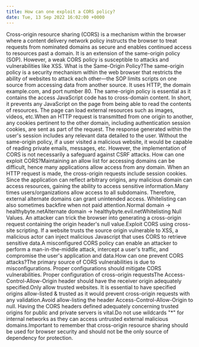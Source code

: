 ```yaml
---
title: How can one exploit a CORS policy?
date: Tue, 13 Sep 2022 16:02:00 +0000
---
```

Cross-origin resource sharing (CORS) is a mechanism within the browser where a content delivery network policy instructs the browser to treat requests from nominated domains as secure and enables continued access to resources past a domain. It is an extension of the same-origin policy (SOP). However, a weak CORS policy is susceptible to attacks and vulnerabilities like XSS. What is the Same-Origin Policy?The same-origin policy is a security mechanism within the web browser that restricts the ability of websites to attack each other—the SOP limits scripts on one source from accessing data from another source. It uses HTTP, the domain example.com, and port number 80. The same-origin policy is essential as it contains the access JavaScript code has to cross-domain content. In short, it prevents any JavaScript on the page from being able to read the contents of resources. The page can load external resources such as images, videos, etc.When an HTTP request is transmitted from one origin to another, any cookies pertinent to the other domain, including authentication session cookies, are sent as part of the request. The response generated within the user's session includes any relevant data detailed to the user. Without the same-origin policy, if a user visited a malicious website, it would be capable of reading private emails, messages, etc. However, the implementation of CORS is not necessarily a safeguard against CSRF attacks. How can one exploit CORS?Maintaining an allow list for accessing domains can be difficult, hence many applications allow access from any domain. When an HTTP request is made, the cross-origin requests include session cookies. Since the application can reflect arbitrary origins, any malicious domain can access resources, gaining the ability to access sensitive information.Many times users/organizations allow access to all subdomains. Therefore, external alternate domains can grant unintended access. Whitelisting can also sometimes backfire when not paid attention.Normal domain -> healthybyte.netAlternate domain -> healthybyte.evil.netWhitelisting Null Values. An attacker can trick the browser into generating a cross-origin request containing the origin header's null value.Exploit CORS using cross-site scripting. If a website trusts the source origin vulnerable to XSS, a malicious actor can inject malicious Javascript that uses CORS to retrieve sensitive data.A misconfigured CORS policy can enable an attacker to perform a man-in-the-middle attack, intercept a user's traffic, and compromise the user's application and data.How can one prevent CORS attacks?The primary source of CORS vulnerabilities is due to misconfigurations. Proper configurations should mitigate CORS vulnerabilities. Proper configuration of cross-origin requestsThe Access-Control-Allow-Origin header should have the receiver origin adequately specified.Only allow trusted websites. It is essential to have specified origins allow-listed & trusted as it would prevent cross-origin requests with any validation.Avoid allow-listing the header Access-Control-Allow-Origin to null. Having the CORS headers defined adequately concerning trusted origins for public and private servers is vital.Do not use wildcards "*" for internal networks as they can access untrusted external malicious domains.Important to remember that cross-origin resource sharing should be used for browser security and should not be the only source of dependency for protection.
